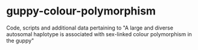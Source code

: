 # guppy-colour-polymorphism
Code, scripts and additional data pertaining to "A large and diverse autosomal haplotype is associated with sex-linked colour polymorphism in the guppy"
